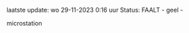 laatste update: 
wo 29-11-2023  0:16   uur 
Status: FAALT - geel - 
<div class="service Y">microstation</div>
